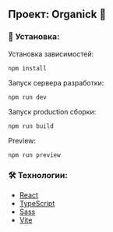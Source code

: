 ## Проект: Organick 🍃

### 🚀 Установка:

Установка зависимостей:
```
npm install
```
Запуск сервера разработки:
```
npm run dev
```
Запуск production сборки:
```
npm run build
```
Preview: 
```
npm run preview
```


### 🛠️ Технологии:

- [React](https://react.dev/)
- [TypeScript](https://www.typescriptlang.org/)
- [Sass](https://sass-lang.com/)
- [Vite](https://vitejs.dev/)
